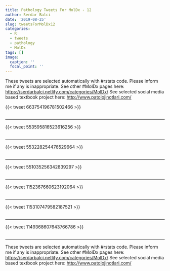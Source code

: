 ```yaml
---
title: Pathology Tweets For MolDx - 12
author: Serdar Balci
date: '2019-08-25'
slug: tweetsForMolDx12
categories:
  - R
  - tweets
  - pathology
  - MolDx
tags: []
image:
  caption: ''
  focal_point: ''
---
```



These tweets are selected automatically with #rstats code. Please inform me if any is inappropriate.
See other #MolDx pages here: https://serdarbalci.netlify.com/categories/MolDx/ 
See selected social media based textbook project here: http://www.patolojinotlari.com/

{{< tweet 663754196781502466 >}}
<br>
<br>
<hr>
{{< tweet 553595816523616256 >}}
<br>
<br>
<hr>
{{< tweet 553228254476529664 >}}
<br>
<br>
<hr>
{{< tweet 551035256342839297 >}}
<br>
<br>
<hr>
{{< tweet 1152367660623192064 >}}
<br>
<br>
<hr>
{{< tweet 1153107479582187521 >}}
<br>
<br>
<hr>
{{< tweet 1149368607643766786 >}}
<br>
<br>
<hr>


These tweets are selected automatically with #rstats code. Please inform me if any is inappropriate.
See other #MolDx pages here: https://serdarbalci.netlify.com/categories/MolDx/ 
See selected social media based textbook project here: http://www.patolojinotlari.com/

